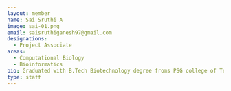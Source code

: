 ```yaml
---
layout: member
name: Sai Sruthi A
image: sai-01.png
email: saisruthiganesh97@gmail.com
designations: 
  - Project Associate
areas:
  - Computational Biology 
  - Bioinformatics
bio: Graduated with B.Tech Biotechnology degree froms PSG college of Technology, coimbatore in May 2019.
type: staff
---
```

